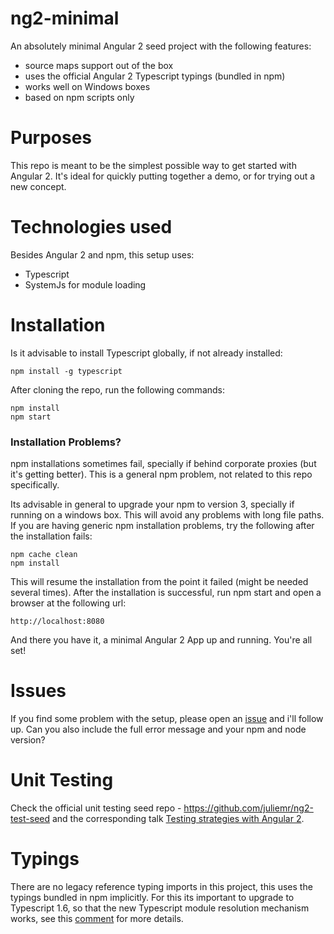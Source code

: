 # ng2-minimal
An absolutely minimal Angular 2 seed project with the following features:

- source maps support out of the box
- uses the official Angular 2 Typescript typings (bundled in npm)
- works well on Windows boxes
- based on npm scripts only

# Purposes

This repo is meant to be the simplest possible way to get started with Angular 2. It's ideal for quickly putting together a demo, or for trying out a new concept.

# Technologies used

Besides Angular 2 and npm, this setup uses:

- Typescript
- SystemJs for module loading 

# Installation 

Is it advisable to install Typescript globally, if not already installed:

    npm install -g typescript

After cloning the repo, run the following commands:

    npm install
    npm start 
    
### Installation Problems?

npm installations sometimes fail, specially if behind corporate proxies (but it's getting better). This is a general npm problem, not related to this repo specifically. 

Its advisable in general to upgrade your npm to version 3, specially if running on a windows box. This will avoid any problems with long file paths. If you are having generic npm installation problems, try the following after the installation fails:

    npm cache clean
    npm install
    
This will resume the installation from the point it failed (might be needed several times). After the installation is successful, run npm start and open a browser at the following url:

    http://localhost:8080
    
And there you have it, a minimal Angular 2 App up and running. You're all set!

# Issues

If you find some problem with the setup, please open an [issue](https://github.com/jhades/ng2-minimal/issues) and i'll follow up. Can you also include the full error message and your npm and node version?

# Unit Testing
Check the official unit testing seed repo - https://github.com/juliemr/ng2-test-seed and the corresponding talk [Testing strategies with Angular 2](https://www.youtube.com/watch?v=C0F2E-PRm44).

# Typings

There are no legacy reference typing imports in this project, this uses the typings bundled in npm implicitly. For this its important to upgrade to Typescript 1.6, so that the new Typescript module resolution mechanism works, see this [comment](https://github.com/angular/angular/issues/5248#issuecomment-156886060) for more details.

